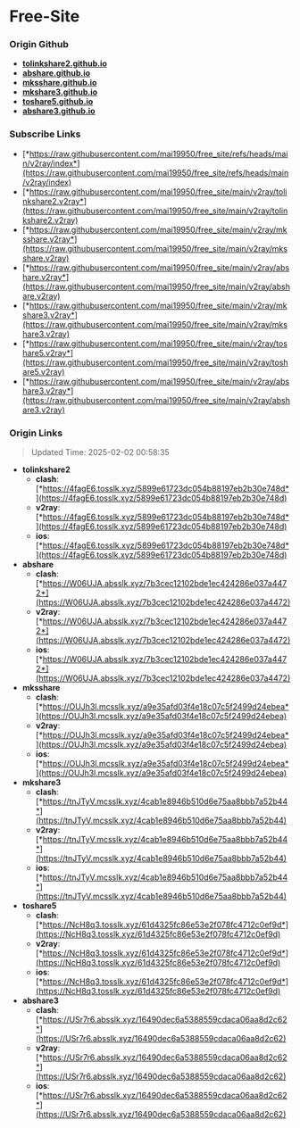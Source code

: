 # Free-Site

### Origin Github

- [**tolinkshare2.github.io**](https://github.com/tolinkshare2/tolinkshare2.github.io)
- [**abshare.github.io**](https://github.com/abshare/abshare.github.io)
- [**mksshare.github.io**](https://github.com/mksshare/mksshare.github.io)
- [**mkshare3.github.io**](https://github.com/mkshare3/mkshare3.github.io)
- [**toshare5.github.io**](https://github.com/toshare5/toshare5.github.io)
- [**abshare3.github.io**](https://github.com/abshare3/abshare3.github.io)

### Subscribe Links

- [*https://raw.githubusercontent.com/mai19950/free_site/refs/heads/main/v2ray/index*](https://raw.githubusercontent.com/mai19950/free_site/refs/heads/main/v2ray/index)
- [*https://raw.githubusercontent.com/mai19950/free_site/main/v2ray/tolinkshare2.v2ray*](https://raw.githubusercontent.com/mai19950/free_site/main/v2ray/tolinkshare2.v2ray)
- [*https://raw.githubusercontent.com/mai19950/free_site/main/v2ray/mksshare.v2ray*](https://raw.githubusercontent.com/mai19950/free_site/main/v2ray/mksshare.v2ray)
- [*https://raw.githubusercontent.com/mai19950/free_site/main/v2ray/abshare.v2ray*](https://raw.githubusercontent.com/mai19950/free_site/main/v2ray/abshare.v2ray)
- [*https://raw.githubusercontent.com/mai19950/free_site/main/v2ray/mkshare3.v2ray*](https://raw.githubusercontent.com/mai19950/free_site/main/v2ray/mkshare3.v2ray)
- [*https://raw.githubusercontent.com/mai19950/free_site/main/v2ray/toshare5.v2ray*](https://raw.githubusercontent.com/mai19950/free_site/main/v2ray/toshare5.v2ray)
- [*https://raw.githubusercontent.com/mai19950/free_site/main/v2ray/abshare3.v2ray*](https://raw.githubusercontent.com/mai19950/free_site/main/v2ray/abshare3.v2ray)

### Origin Links

> Updated Time: 2025-02-02 00:58:35

- **tolinkshare2**
  - **clash**: [*https://4fagE6.tosslk.xyz/5899e61723dc054b88197eb2b30e748d*](https://4fagE6.tosslk.xyz/5899e61723dc054b88197eb2b30e748d)
  - **v2ray**: [*https://4fagE6.tosslk.xyz/5899e61723dc054b88197eb2b30e748d*](https://4fagE6.tosslk.xyz/5899e61723dc054b88197eb2b30e748d)
  - **ios**: [*https://4fagE6.tosslk.xyz/5899e61723dc054b88197eb2b30e748d*](https://4fagE6.tosslk.xyz/5899e61723dc054b88197eb2b30e748d)
- **abshare**
  - **clash**: [*https://W06UJA.absslk.xyz/7b3cec12102bde1ec424286e037a4472*](https://W06UJA.absslk.xyz/7b3cec12102bde1ec424286e037a4472)
  - **v2ray**: [*https://W06UJA.absslk.xyz/7b3cec12102bde1ec424286e037a4472*](https://W06UJA.absslk.xyz/7b3cec12102bde1ec424286e037a4472)
  - **ios**: [*https://W06UJA.absslk.xyz/7b3cec12102bde1ec424286e037a4472*](https://W06UJA.absslk.xyz/7b3cec12102bde1ec424286e037a4472)
- **mksshare**
  - **clash**: [*https://OUJh3l.mcsslk.xyz/a9e35afd03f4e18c07c5f2499d24ebea*](https://OUJh3l.mcsslk.xyz/a9e35afd03f4e18c07c5f2499d24ebea)
  - **v2ray**: [*https://OUJh3l.mcsslk.xyz/a9e35afd03f4e18c07c5f2499d24ebea*](https://OUJh3l.mcsslk.xyz/a9e35afd03f4e18c07c5f2499d24ebea)
  - **ios**: [*https://OUJh3l.mcsslk.xyz/a9e35afd03f4e18c07c5f2499d24ebea*](https://OUJh3l.mcsslk.xyz/a9e35afd03f4e18c07c5f2499d24ebea)
- **mkshare3**
  - **clash**: [*https://tnJTyV.mcsslk.xyz/4cab1e8946b510d6e75aa8bbb7a52b44*](https://tnJTyV.mcsslk.xyz/4cab1e8946b510d6e75aa8bbb7a52b44)
  - **v2ray**: [*https://tnJTyV.mcsslk.xyz/4cab1e8946b510d6e75aa8bbb7a52b44*](https://tnJTyV.mcsslk.xyz/4cab1e8946b510d6e75aa8bbb7a52b44)
  - **ios**: [*https://tnJTyV.mcsslk.xyz/4cab1e8946b510d6e75aa8bbb7a52b44*](https://tnJTyV.mcsslk.xyz/4cab1e8946b510d6e75aa8bbb7a52b44)
- **toshare5**
  - **clash**: [*https://NcH8q3.tosslk.xyz/61d4325fc86e53e2f078fc4712c0ef9d*](https://NcH8q3.tosslk.xyz/61d4325fc86e53e2f078fc4712c0ef9d)
  - **v2ray**: [*https://NcH8q3.tosslk.xyz/61d4325fc86e53e2f078fc4712c0ef9d*](https://NcH8q3.tosslk.xyz/61d4325fc86e53e2f078fc4712c0ef9d)
  - **ios**: [*https://NcH8q3.tosslk.xyz/61d4325fc86e53e2f078fc4712c0ef9d*](https://NcH8q3.tosslk.xyz/61d4325fc86e53e2f078fc4712c0ef9d)
- **abshare3**
  - **clash**: [*https://USr7r6.absslk.xyz/16490dec6a5388559cdaca06aa8d2c62*](https://USr7r6.absslk.xyz/16490dec6a5388559cdaca06aa8d2c62)
  - **v2ray**: [*https://USr7r6.absslk.xyz/16490dec6a5388559cdaca06aa8d2c62*](https://USr7r6.absslk.xyz/16490dec6a5388559cdaca06aa8d2c62)
  - **ios**: [*https://USr7r6.absslk.xyz/16490dec6a5388559cdaca06aa8d2c62*](https://USr7r6.absslk.xyz/16490dec6a5388559cdaca06aa8d2c62)
